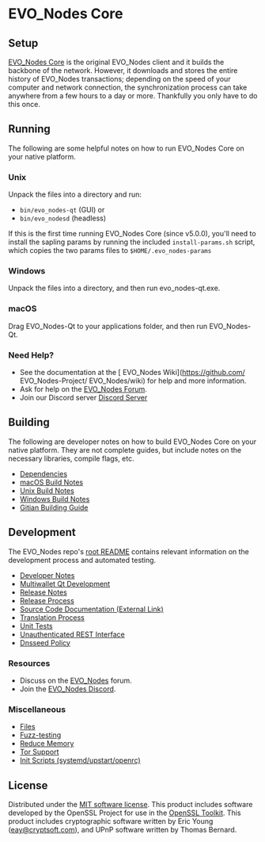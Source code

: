  EVO_Nodes Core
=============

Setup
---------------------
[ EVO_Nodes Core](http://evo_nodes.org/wallet) is the original  EVO_Nodes client and it builds the backbone of the network. However, it downloads and stores the entire history of  EVO_Nodes transactions; depending on the speed of your computer and network connection, the synchronization process can take anywhere from a few hours to a day or more. Thankfully you only have to do this once.

Running
---------------------
The following are some helpful notes on how to run  EVO_Nodes Core on your native platform.

### Unix

Unpack the files into a directory and run:

- `bin/evo_nodes-qt` (GUI) or
- `bin/evo_nodesd` (headless)

If this is the first time running  EVO_Nodes Core (since v5.0.0), you'll need to install the sapling params by running the included `install-params.sh` script, which copies the two params files to `$HOME/.evo_nodes-params`

### Windows

Unpack the files into a directory, and then run evo_nodes-qt.exe.

### macOS

Drag  EVO_Nodes-Qt to your applications folder, and then run  EVO_Nodes-Qt.

### Need Help?

* See the documentation at the [ EVO_Nodes Wiki](https://github.com/ EVO_Nodes-Project/ EVO_Nodes/wiki)
for help and more information.
* Ask for help on the [ EVO_Nodes Forum](http://forum.evo_nodes.org/).
* Join our Discord server [Discord Server](https://discord.evo_nodes.org)

Building
---------------------
The following are developer notes on how to build  EVO_Nodes Core on your native platform. They are not complete guides, but include notes on the necessary libraries, compile flags, etc.

- [Dependencies](dependencies.md)
- [macOS Build Notes](build-osx.md)
- [Unix Build Notes](build-unix.md)
- [Windows Build Notes](build-windows.md)
- [Gitian Building Guide](gitian-building.md)

Development
---------------------
The  EVO_Nodes repo's [root README](/README.md) contains relevant information on the development process and automated testing.

- [Developer Notes](developer-notes.md)
- [Multiwallet Qt Development](multiwallet-qt.md)
- [Release Notes](release-notes.md)
- [Release Process](release-process.md)
- [Source Code Documentation (External Link)](https://www.fuzzbawls.pw/evo_nodes/doxygen/)
- [Translation Process](translation_process.md)
- [Unit Tests](unit-tests.md)
- [Unauthenticated REST Interface](REST-interface.md)
- [Dnsseed Policy](dnsseed-policy.md)

### Resources
* Discuss on the [ EVO_Nodes](http://forum.evo_nodes.org/) forum.
* Join the [ EVO_Nodes Discord](https://discord.evo_nodes.org).

### Miscellaneous
- [Files](files.md)
- [Fuzz-testing](fuzzing.md)
- [Reduce Memory](reduce-memory.md)
- [Tor Support](tor.md)
- [Init Scripts (systemd/upstart/openrc)](init.md)

License
---------------------
Distributed under the [MIT software license](/COPYING).
This product includes software developed by the OpenSSL Project for use in the [OpenSSL Toolkit](https://www.openssl.org/). This product includes
cryptographic software written by Eric Young ([eay@cryptsoft.com](mailto:eay@cryptsoft.com)), and UPnP software written by Thomas Bernard.
